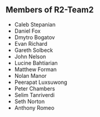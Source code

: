 ## Members of R2-Team2

- Caleb Stepanian
- Daniel Fox
- Dmytro Bogatov
- Evan Richard
- Gareth Solbeck
- John Nelson
- Lucine Bahtiarian
- Matthew Forman
- Nolan Manor
- Peerapat Luxsuwong
- Peter Chambers
- Selim Tanriverdi
- Seth Norton
- Anthony Romeo

